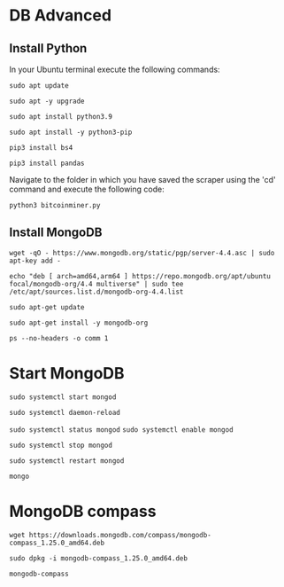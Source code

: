 # DB Advanced
## Install Python

In your Ubuntu terminal execute the following commands:

`sudo apt update`

`sudo apt -y upgrade`

`sudo apt install python3.9`

`sudo apt install -y python3-pip`

`pip3 install bs4`

`pip3 install pandas`

Navigate to the folder in which you have saved the scraper using the 'cd' command and execute the following code:

`python3 bitcoinminer.py`


## Install MongoDB
`wget -qO - https://www.mongodb.org/static/pgp/server-4.4.asc | sudo apt-key add -`

`echo "deb [ arch=amd64,arm64 ] https://repo.mongodb.org/apt/ubuntu focal/mongodb-org/4.4 multiverse" | sudo tee /etc/apt/sources.list.d/mongodb-org-4.4.list`

`sudo apt-get update`

`sudo apt-get install -y mongodb-org`

`ps --no-headers -o comm 1`

# Start MongoDB
`sudo systemctl start mongod`

`sudo systemctl daemon-reload`

`sudo systemctl status mongod` <should show running>
`sudo systemctl enable mongod`

`sudo systemctl stop mongod`

`sudo systemctl restart mongod`

`mongo` <start using it>

# MongoDB compass
`wget https://downloads.mongodb.com/compass/mongodb-compass_1.25.0_amd64.deb`

`sudo dpkg -i mongodb-compass_1.25.0_amd64.deb`

`mongodb-compass`

